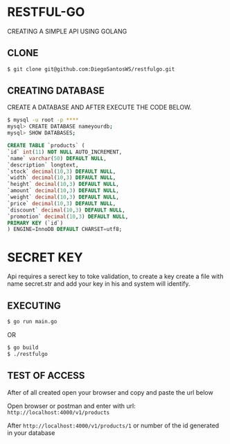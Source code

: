 # RESTFUL-GO
CREATING A SIMPLE API USING GOLANG

## CLONE

```bash
$ git clone git@github.com:DiegoSantosWS/restfulgo.git
```
## CREATING DATABASE

CREATE A DATABASE AND AFTER EXECUTE THE CODE BELOW.
```bash
$ mysql -u root -p ****
mysql> CREATE DATABASE nameyourdb;
mysql> SHOW DATABASES;
```

```sql
CREATE TABLE `products` (
`id` int(11) NOT NULL AUTO_INCREMENT,
`name` varchar(50) DEFAULT NULL,
`description` longtext,
`stock` decimal(10,3) DEFAULT NULL,
`width` decimal(10,3) DEFAULT NULL,
`height` decimal(10,3) DEFAULT NULL,
`amount` decimal(10,3) DEFAULT NULL,
`weight` decimal(10,3) DEFAULT NULL,
`price` decimal(10,3) DEFAULT NULL,
`discount` decimal(10,3) DEFAULT NULL,
`promotion` decimal(10,3) DEFAULT NULL,
PRIMARY KEY (`id`)
) ENGINE=InnoDB DEFAULT CHARSET=utf8;
```

# SECRET KEY

Api requires a serect key to toke validation, to create a key create a file with name secret.str and add your key in his and system will identify.

## EXECUTING

```bash
$ go run main.go
```

OR

```bash
$ go build
$ ./restfulgo
```
## TEST OF ACCESS
After of all created open your browser and copy and paste the url below

Open browser or postman and enter with url: `http://localhost:4000/v1/products`

After `http://localhost:4000/v1/products/1` or number of the id generated in your database